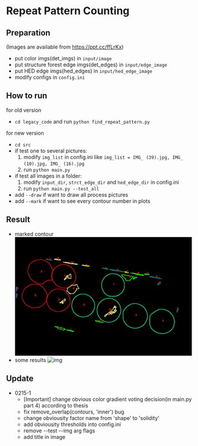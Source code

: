 # Repeat Pattern Counting

## Preparation
(Images are available from https://ppt.cc/ffLrKx)

* put color imgs(det_imgs) in `input/image`
* put structure forest edge imgs(det_edges) in `input/edge_image`
* put HED edge imgs(hed_edges) in `input/hed_edge_image`
* modify configs in `config.ini`

## How to run
for old version
* `cd legacy_code` and run `python find_repeat_pattern.py`

for new version
* `cd src`
* if test one to several pictures:
    1. modify `img_list` in config.ini like `img_list = IMG_ (39).jpg, IMG_ (10).jpg, IMG_ (16).jpg`
    2. run `python main.py`
* if test all images in a folder:
    1. modify `input_dir`, `strct_edge_dir` and `hed_edge_dir` in config.ini
    2. run `python main.py --test_all`
* add `--draw` if want to draw all process pictures 
* add `--mark` if want to see every contour number in plots

## Result
* marked contour
![img](./img/IMG_39_marked.jpg)
* some results
![img](./img/IMG_39_result.jpg)

## Update
* 0215-1
  * [Important] change obvious color gradient voting decision(in main.py part 4) according to thesis
  * fix remove_overlap(contours, 'inner') bug
  * change obviousity factor name from 'shape' to 'solidity'
  * add obviousity thresholds into config.ini
  * remove --test --img arg flags
  * add title in image